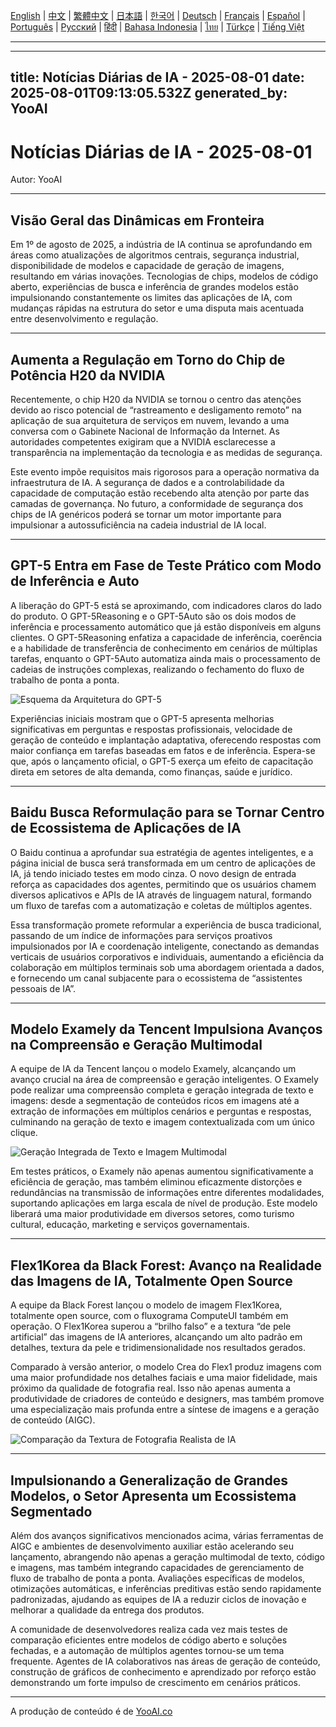 [English](./en.md) | [中文](./zh.md) | [繁體中文](./zh-TW.md) | [日本語](./ja.md) | [한국어](./ko.md) | [Deutsch](./de.md) | [Français](./fr.md) | [Español](./es.md) | [Português](./pt.md) | [Русский](./ru.md) | [हिंदी](./hi.md) | [Bahasa Indonesia](./id.md) | [ไทย](./th.md) | [Türkçe](./tr.md) | [Tiếng Việt](./vi.md)

---

---
title: Notícias Diárias de IA - 2025-08-01
date: 2025-08-01T09:13:05.532Z
generated_by: YooAI
---

# Notícias Diárias de IA - 2025-08-01

Autor: YooAI

---

## Visão Geral das Dinâmicas em Fronteira

Em 1º de agosto de 2025, a indústria de IA continua se aprofundando em áreas como atualizações de algoritmos centrais, segurança industrial, disponibilidade de modelos e capacidade de geração de imagens, resultando em várias inovações. Tecnologias de chips, modelos de código aberto, experiências de busca e inferência de grandes modelos estão impulsionando constantemente os limites das aplicações de IA, com mudanças rápidas na estrutura do setor e uma disputa mais acentuada entre desenvolvimento e regulação.

---

## Aumenta a Regulação em Torno do Chip de Potência H20 da NVIDIA

Recentemente, o chip H20 da NVIDIA se tornou o centro das atenções devido ao risco potencial de “rastreamento e desligamento remoto” na aplicação de sua arquitetura de serviços em nuvem, levando a uma conversa com o Gabinete Nacional de Informação da Internet. As autoridades competentes exigiram que a NVIDIA esclarecesse a transparência na implementação da tecnologia e as medidas de segurança.

Este evento impõe requisitos mais rigorosos para a operação normativa da infraestrutura de IA. A segurança de dados e a controlabilidade da capacidade de computação estão recebendo alta atenção por parte das camadas de governança. No futuro, a conformidade de segurança dos chips de IA genéricos poderá se tornar um motor importante para impulsionar a autossuficiência na cadeia industrial de IA local.

---

## GPT-5 Entra em Fase de Teste Prático com Modo de Inferência e Auto

A liberação do GPT-5 está se aproximando, com indicadores claros do lado do produto. O GPT-5Reasoning e o GPT-5Auto são os dois modos de inferência e processamento automático que já estão disponíveis em alguns clientes. O GPT-5Reasoning enfatiza a capacidade de inferência, coerência e a habilidade de transferência de conhecimento em cenários de múltiplas tarefas, enquanto o GPT-5Auto automatiza ainda mais o processamento de cadeias de instruções complexas, realizando o fechamento do fluxo de trabalho de ponta a ponta.

![Esquema da Arquitetura do GPT-5](https://images.unsplash.com/photo-1506744038136-46273834b3fb?auto=format&fit=crop&w=800&q=80)

Experiências iniciais mostram que o GPT-5 apresenta melhorias significativas em perguntas e respostas profissionais, velocidade de geração de conteúdo e implantação adaptativa, oferecendo respostas com maior confiança em tarefas baseadas em fatos e de inferência. Espera-se que, após o lançamento oficial, o GPT-5 exerça um efeito de capacitação direta em setores de alta demanda, como finanças, saúde e jurídico.

---

## Baidu Busca Reformulação para se Tornar Centro de Ecossistema de Aplicações de IA

O Baidu continua a aprofundar sua estratégia de agentes inteligentes, e a página inicial de busca será transformada em um centro de aplicações de IA, já tendo iniciado testes em modo cinza. O novo design de entrada reforça as capacidades dos agentes, permitindo que os usuários chamem diversos aplicativos e APIs de IA através de linguagem natural, formando um fluxo de tarefas com a automatização e coletas de múltiplos agentes.

Essa transformação promete reformular a experiência de busca tradicional, passando de um índice de informações para serviços proativos impulsionados por IA e coordenação inteligente, conectando as demandas verticais de usuários corporativos e individuais, aumentando a eficiência da colaboração em múltiplos terminais sob uma abordagem orientada a dados, e fornecendo um canal subjacente para o ecossistema de “assistentes pessoais de IA”.

---

## Modelo Examely da Tencent Impulsiona Avanços na Compreensão e Geração Multimodal

A equipe de IA da Tencent lançou o modelo Examely, alcançando um avanço crucial na área de compreensão e geração inteligentes. O Examely pode realizar uma compreensão completa e geração integrada de texto e imagens: desde a segmentação de conteúdos ricos em imagens até a extração de informações em múltiplos cenários e perguntas e respostas, culminando na geração de texto e imagem contextualizada com um único clique.

![Geração Integrada de Texto e Imagem Multimodal](https://images.unsplash.com/photo-1464983953574-0892a716854b?auto=format&fit=crop&w=800&q=80)

Em testes práticos, o Examely não apenas aumentou significativamente a eficiência de geração, mas também eliminou eficazmente distorções e redundâncias na transmissão de informações entre diferentes modalidades, suportando aplicações em larga escala de nível de produção. Este modelo liberará uma maior produtividade em diversos setores, como turismo cultural, educação, marketing e serviços governamentais.

---

## Flex1Korea da Black Forest: Avanço na Realidade das Imagens de IA, Totalmente Open Source

A equipe da Black Forest lançou o modelo de imagem Flex1Korea, totalmente open source, com o fluxograma ComputeUI também em operação. O Flex1Korea superou a “brilho falso” e a textura “de pele artificial” das imagens de IA anteriores, alcançando um alto padrão em detalhes, textura da pele e tridimensionalidade nos resultados gerados.

Comparado à versão anterior, o modelo Crea do Flex1 produz imagens com uma maior profundidade nos detalhes faciais e uma maior fidelidade, mais próximo da qualidade de fotografia real. Isso não apenas aumenta a produtividade de criadores de conteúdo e designers, mas também promove uma especialização mais profunda entre a síntese de imagens e a geração de conteúdo (AIGC).

![Comparação da Textura de Fotografia Realista de IA](https://images.unsplash.com/photo-1519125323398-675f0ddb6308?auto=format&fit=crop&w=800&q=80)

---

## Impulsionando a Generalização de Grandes Modelos, o Setor Apresenta um Ecossistema Segmentado

Além dos avanços significativos mencionados acima, várias ferramentas de AIGC e ambientes de desenvolvimento auxiliar estão acelerando seu lançamento, abrangendo não apenas a geração multimodal de texto, código e imagens, mas também integrando capacidades de gerenciamento de fluxo de trabalho de ponta a ponta. Avaliações específicas de modelos, otimizações automáticas, e inferências preditivas estão sendo rapidamente padronizadas, ajudando as equipes de IA a reduzir ciclos de inovação e melhorar a qualidade da entrega dos produtos.

A comunidade de desenvolvedores realiza cada vez mais testes de comparação eficientes entre modelos de código aberto e soluções fechadas, e a automação de múltiplos agentes tornou-se um tema frequente. Agentes de IA colaborativos nas áreas de geração de conteúdo, construção de gráficos de conhecimento e aprendizado por reforço estão demonstrando um forte impulso de crescimento em cenários práticos.

---

A produção de conteúdo é de [YooAI.co](https://yooai.co/)